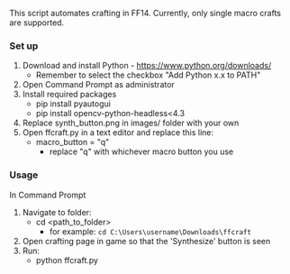 This script automates crafting in FF14. Currently, only single macro crafts are supported.

### Set up

1. Download and install Python - https://www.python.org/downloads/
    - Remember to select the checkbox "Add Python x.x to PATH"
3. Open Command Prompt as administrator
4. Install required packages
    - pip install pyautogui
    - pip install opencv-python-headless<4.3
5. Replace synth_button.png in images/ folder with your own
6. Open ffcraft.py in a text editor and replace this line:
    - macro_button = "q"
        - replace "q" with whichever macro button you use

### Usage

In Command Prompt
1. Navigate to folder:
    - cd <path_to_folder> 
        - for example: `cd C:\Users\username\Downloads\ffcraft`
2. Open crafting page in game so that the 'Synthesize' button is seen
3. Run:
    - python ffcraft.py
